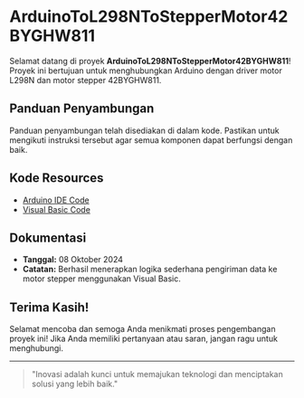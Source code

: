 # ArduinoToL298NToStepperMotor42BYGHW811

Selamat datang di proyek **ArduinoToL298NToStepperMotor42BYGHW811**! Proyek ini bertujuan untuk menghubungkan Arduino dengan driver motor L298N dan motor stepper 42BYGHW811.

## Panduan Penyambungan

Panduan penyambungan telah disediakan di dalam kode. Pastikan untuk mengikuti instruksi tersebut agar semua komponen dapat berfungsi dengan baik.

## Kode Resources

- [Arduino IDE Code](Sketchoct8-narls.cpp)
- [Visual Basic Code](KodeVisualBasic.vbw)

## Dokumentasi

- **Tanggal:** 08 Oktober 2024
- **Catatan:** Berhasil menerapkan logika sederhana pengiriman data ke motor stepper menggunakan Visual Basic.

## Terima Kasih!

Selamat mencoba dan semoga Anda menikmati proses pengembangan proyek ini! Jika Anda memiliki pertanyaan atau saran, jangan ragu untuk menghubungi.

---

> "Inovasi adalah kunci untuk memajukan teknologi dan menciptakan solusi yang lebih baik."
